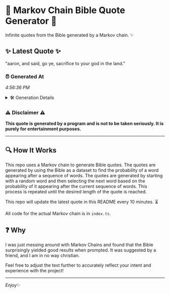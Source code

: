 # 📖 Markov Chain Bible Quote Generator 📖

Infinite quotes from the Bible generated by a Markov chain. ✨

## ✨ Latest Quote ✨
"aaron, and said, go ye, sacrifice to your god in the land."

### ⏰ Generated At
*4:56:36 PM*

<details>
    <summary>🛠️ Generation Details</summary>
    <p>
        <strong>🌱 Seed:</strong> aaron,<br>
        <strong>🔄 Iterations:</strong> 11<br>
        <strong>📜 Context History:</strong><br>[ aaron, ]: and<br>[ aaron,, and ]: said,<br>[ aaron,, and, said, ]: go<br>[ aaron,, and, said,, go ]: ye,<br>[ aaron,, and, said,, go, ye, ]: sacrifice<br>[ aaron,, and, said,, go, ye,, sacrifice ]: to<br>[ and, said,, go, ye,, sacrifice, to ]: your<br>[ said,, go, ye,, sacrifice, to, your ]: god<br>[ go, ye,, sacrifice, to, your, god ]: in<br>[ ye,, sacrifice, to, your, god, in ]: the<br>[ sacrifice, to, your, god, in, the ]: land.<br>
    </p>
</details>

### ⚠️ Disclaimer ⚠️
**This quote is generated by a program and is not to be taken seriously. It is purely for entertainment purposes.**

---

## 🔍 How It Works

This repo uses a Markov chain to generate Bible quotes. The quotes are generated by using the Bible as a dataset to find the probability of a word appearing after a sequence of words. The quotes are generated by starting with a random word and then selecting the next word based on the probability of it appearing after the current sequence of words. This process is repeated until the desired length of the quote is reached.

This repo will update the latest quote in this README every 10 minutes. ⏳

All code for the actual Markov chain is in `index.ts`.

## ❓ Why

I was just messing around with Markov Chains and found that the Bible surprisingly yielded good results when prompted. 
It was suggested by a friend, and I am in no way christian.

Feel free to adjust the text further to accurately reflect your intent and experience with the project!

---

*Enjoy*✨
